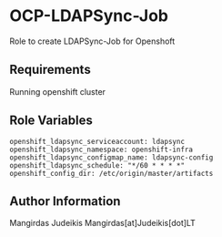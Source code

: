 OCP-LDAPSync-Job
=========

Role to create LDAPSync-Job for Openshoft

Requirements
------------

Running openshift cluster

Role Variables
--------------

```
openshift_ldapsync_serviceaccount: ldapsync
openshift_ldapsync_namespace: openshift-infra
openshift_ldapsync_configmap_name: ldapsync-config
openshift_ldapsync_schedule: "*/60 * * * *"
openshift_config_dir: /etc/origin/master/artifacts
```

Author Information
------------------

Mangirdas Judeikis Mangirdas[at]Judeikis[dot]LT
